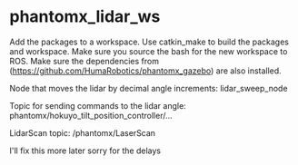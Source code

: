 # phantomx_lidar_ws

Add the packages to a workspace. Use catkin_make to build the packages and workspace. Make sure you source the bash for the new workspace to ROS. Make sure the dependencies from (https://github.com/HumaRobotics/phantomx_gazebo) are also installed. 

Node that moves the lidar by decimal angle increments: lidar_sweep_node

Topic for sending commands to the lidar angle: phantomx/hokuyo_tilt_position_controller/...

LidarScan topic: /phantomx/LaserScan


I'll fix this more later sorry for the delays
